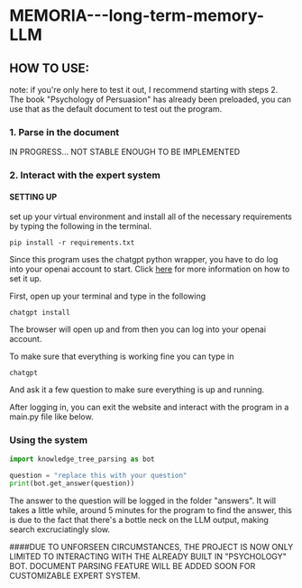 # MEMORIA---long-term-memory-LLM

## HOW TO USE:
note: if you're only here to test it out, I recommend starting with steps 2. The book "Psychology of Persuasion" has already been preloaded, you can
use that as the default document to test out the program. 

### 1. Parse in the document
IN PROGRESS... NOT STABLE ENOUGH TO BE IMPLEMENTED

### 2. Interact with the expert system 

#### SETTING UP

set up your virtual environment and install all of the necessary requirements by typing the following in the terminal. 

```
pip install -r requirements.txt 

```

Since this program uses the chatgpt python wrapper, you have to do log into your openai account to start. Click [here](https://link-url-here.org) for more information
on how to set it up.

First, open up your terminal and type in the following 

```
chatgpt install
```
The browser will open up and from then you can log into your openai account. 

To make sure that everything is working fine you can type in 
```
chatgpt 
```
And ask it a few question to make sure everything is up and running. 

After logging in, you can exit the website and interact with the program in a 
main.py file like below.

### Using the system

```python
import knowledge_tree_parsing as bot

question = "replace this with your question" 
print(bot.get_answer(question))

```

The answer to the question will be logged in the folder "answers". It will takes a little while, around 5 minutes for the program to find the answer, this is due to the fact that there's a bottle neck on the LLM output, making search excruciatingly slow. 

####DUE TO UNFORSEEN CIRCUMSTANCES, THE PROJECT IS NOW ONLY LIMITED TO INTERACTING WITH THE ALREADY BUILT IN "PSYCHOLOGY" BOT. DOCUMENT PARSING FEATURE WILL BE ADDED SOON FOR CUSTOMIZABLE EXPERT SYSTEM. 
